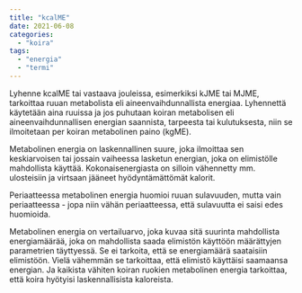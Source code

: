 ```yaml
---
title: "kcalME"
date: 2021-06-08
categories: 
  - "koira"
tags: 
  - "energia"
  - "termi"
---
```


Lyhenne kcalME tai vastaava jouleissa, esimerkiksi kJME tai MJME, tarkoittaa ruuan metabolista eli aineenvaihdunnallista energiaa. Lyhennettä käytetään aina ruuissa ja jos puhutaan koiran metabolisen eli aineenvaihdunnallisen energian saannista, tarpeesta tai kulutuksesta, niin se ilmoitetaan per koiran metabolinen paino (kgME).

<!--more-->

Metabolinen energia on laskennallinen suure, joka ilmoittaa sen keskiarvoisen tai jossain vaiheessa lasketun energian, joka on elimistölle mahdollista käyttää. Kokonaisenergiasta on silloin vähennetty mm. ulosteisiin ja virtsaan jääneet hyödyntämättömät kalorit.

Periaatteessa metabolinen energia huomioi ruuan sulavuuden, mutta vain periaatteessa - jopa niin vähän periaatteessa, että sulavuutta ei saisi edes huomioida.

Metabolinen energia on vertailuarvo, joka kuvaa sitä suurinta mahdollista energiamäärää, joka on mahdollista saada elimistön käyttöön määrättyjen parametrien täyttyessä. Se ei tarkoita, että se energiamäärä saataisiin elimistöön. Vielä vähemmän se tarkoittaa, että elimistö käyttäisi saamaansa energian. Ja kaikista vähiten koiran ruokien metabolinen energia tarkoittaa, että koira hyötyisi laskennallisista kaloreista.

